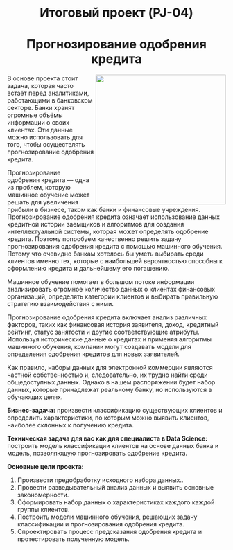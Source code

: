 # <center> **Итоговый проект (PJ-04)**
# <center> Прогнозирование одобрения кредита
 <center> <img src=https://salesupnow.ru/storage/app/media/pipeople.png align="right" width="300"/> </center>

В основе проекта стоит задача, которая часто встаёт перед аналитиками, работающими в банковском секторе. Банки хранят огромные объёмы информации о своих клиентах. Эти данные можно использовать для того, чтобы осуществлять прогнозирование одобрения кредита.

Прогнозирование одобрения кредита — одна из проблем, которую машинное обучение может решать для увеличения прибыли в бизнесе, таком как банки и финансовые учреждения. Прогнозирование одобрения кредита означает использование данных кредитной истории заемщиков и алгоритмов для создания интеллектуальной системы, которая может определять одобрение кредита. Поэтому попробуем качественно решить задачу прогнозирования одобрения кредита с помощью машинного обучения. Потому что очевидно банкам хотелось бы уметь выбирать среди клиентов именно тех, которые с наибольшей вероятностью способны к оформлению кредита и дальнейшему его погашению.

Машинное обучение помогает в большом потоке информации анализировать огромное количество данных о клиентах финансовых организаций, определять категории клиентов и выбирать правильную стратегию взаимодействия с ними.

Прогнозирование одобрения кредита включает анализ различных факторов, таких как финансовая история заявителя, доход, кредитный рейтинг, статус занятости и другие соответствующие атрибуты. Используя исторические данные о кредитах и ​​применяя алгоритмы машинного обучения, компании могут создавать модели для определения одобрения кредитов для новых заявителей.

Как правило, наборы данных для электронной коммерции являются частной собственностью и, следовательно, их трудно найти среди общедоступных данных. Однако в нашем распоряжении будет набор данных, которые принадлежат реальному банку, но используются в обучающих целях.


**Бизнес-задача:** произвести классификацию существующих клиентов и определить характеристики, по которым можно выявить клиентов, наиболее склонных к получению кредита.

**Техническая задача для вас как для специалиста в Data Science:** построить модель классификации клиентов на основе данных банка и модель, позволяющую прогнозировать одобрение кредита.

**Основные цели проекта:**
1. Произвести предобработку исходного набора данных..
2. Провести разведывательный анализ данных и выявить основные закономерности.
3. Сформировать набор данных о характеристиках каждого каждой группы клиентов.
4. Построить модели машинного обучения, решающих задачу классификации и прогнозирования одобрения кредита.
5. Спроектировать процесс предсказания одобрения кредита и протестировать полученную модель.
